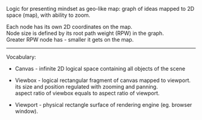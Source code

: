 Logic for presenting mindset as geo-like map:
graph of ideas mapped to 2D space (map), with ability to zoom.  

Each node has its own 2D coordinates on the map.  
Node size is defined by its root path weight (RPW) in the graph.  
Greater RPW node has - smaller it gets on the map.  

---

Vocabulary:

 - Canvas - infinite 2D logical space containing all objects of the scene

 - Viewbox - logical rectangular fragment of canvas mapped to viewport.  
             its size and position regulated with zooming and panning.  
             aspect ratio of viewbox equals to aspect ratio of viewport.  

 - Viewport - physical rectangle surface of rendering engine (eg. browser window).